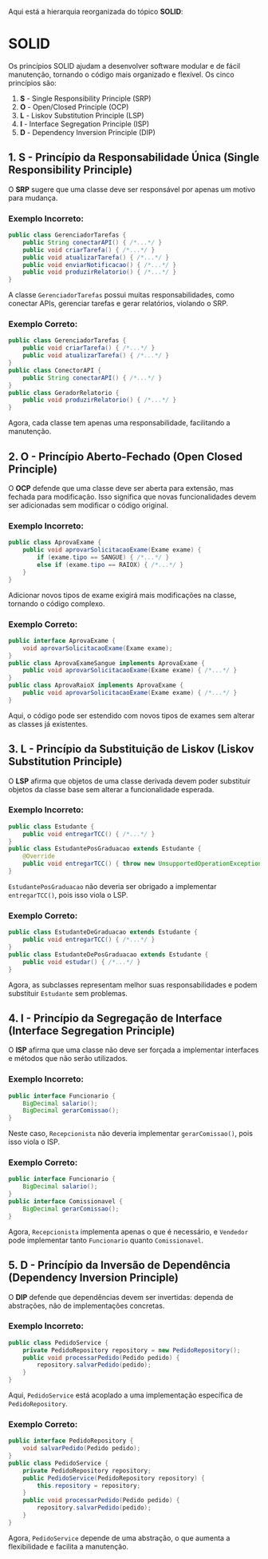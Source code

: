 Aqui está a hierarquia reorganizada do tópico **SOLID**:

# SOLID

Os princípios SOLID ajudam a desenvolver software modular e de fácil manutenção, tornando o código mais organizado e flexível. Os cinco princípios são:

1. **S** - Single Responsibility Principle (SRP)
2. **O** - Open/Closed Principle (OCP)
3. **L** - Liskov Substitution Principle (LSP)
4. **I** - Interface Segregation Principle (ISP)
5. **D** - Dependency Inversion Principle (DIP)

## 1. S - Princípio da Responsabilidade Única (Single Responsibility Principle)

O **SRP** sugere que uma classe deve ser responsável por apenas um motivo para mudança.

### Exemplo Incorreto:
```java
public class GerenciadorTarefas {
    public String conectarAPI() { /*...*/ }
    public void criarTarefa() { /*...*/ }
    public void atualizarTarefa() { /*...*/ }
    public void enviarNotificacao() { /*...*/ }
    public void produzirRelatorio() { /*...*/ }
}
```
A classe `GerenciadorTarefas` possui muitas responsabilidades, como conectar APIs, gerenciar tarefas e gerar relatórios, violando o SRP.

### Exemplo Correto:
```java
public class GerenciadorTarefas {
    public void criarTarefa() { /*...*/ }
    public void atualizarTarefa() { /*...*/ }
}
public class ConectorAPI {
    public String conectarAPI() { /*...*/ }
}
public class GeradorRelatorio {
    public void produzirRelatorio() { /*...*/ }
}
```
Agora, cada classe tem apenas uma responsabilidade, facilitando a manutenção.

## 2. O - Princípio Aberto-Fechado (Open Closed Principle)

O **OCP** defende que uma classe deve ser aberta para extensão, mas fechada para modificação. Isso significa que novas funcionalidades devem ser adicionadas sem modificar o código original.

### Exemplo Incorreto:
```java
public class AprovaExame {
    public void aprovarSolicitacaoExame(Exame exame) {
        if (exame.tipo == SANGUE) { /*...*/ }
        else if (exame.tipo == RAIOX) { /*...*/ }
    }
}
```
Adicionar novos tipos de exame exigirá mais modificações na classe, tornando o código complexo.

### Exemplo Correto:
```java
public interface AprovaExame {
    void aprovarSolicitacaoExame(Exame exame);
}
public class AprovaExameSangue implements AprovaExame {
    public void aprovarSolicitacaoExame(Exame exame) { /*...*/ }
}
public class AprovaRaioX implements AprovaExame {
    public void aprovarSolicitacaoExame(Exame exame) { /*...*/ }
}
```
Aqui, o código pode ser estendido com novos tipos de exames sem alterar as classes já existentes.

## 3. L - Princípio da Substituição de Liskov (Liskov Substitution Principle)

O **LSP** afirma que objetos de uma classe derivada devem poder substituir objetos da classe base sem alterar a funcionalidade esperada.

### Exemplo Incorreto:
```java
public class Estudante {
    public void entregarTCC() { /*...*/ }
}
public class EstudantePosGraduacao extends Estudante {
    @Override
    public void entregarTCC() { throw new UnsupportedOperationException(); }
}
```
`EstudantePosGraduacao` não deveria ser obrigado a implementar `entregarTCC()`, pois isso viola o LSP.

### Exemplo Correto:
```java
public class EstudanteDeGraduacao extends Estudante {
    public void entregarTCC() { /*...*/ }
}
public class EstudanteDePosGraduacao extends Estudante {
    public void estudar() { /*...*/ }
}
```
Agora, as subclasses representam melhor suas responsabilidades e podem substituir `Estudante` sem problemas.

## 4. I - Princípio da Segregação de Interface (Interface Segregation Principle)

O **ISP** afirma que uma classe não deve ser forçada a implementar interfaces e métodos que não serão utilizados.

### Exemplo Incorreto:
```java
public interface Funcionario {
    BigDecimal salario();
    BigDecimal gerarComissao();
}
```
Neste caso, `Recepcionista` não deveria implementar `gerarComissao()`, pois isso viola o ISP.

### Exemplo Correto:
```java
public interface Funcionario {
    BigDecimal salario();
}
public interface Comissionavel {
    BigDecimal gerarComissao();
}
```
Agora, `Recepcionista` implementa apenas o que é necessário, e `Vendedor` pode implementar tanto `Funcionario` quanto `Comissionavel`.

## 5. D - Princípio da Inversão de Dependência (Dependency Inversion Principle)

O **DIP** defende que dependências devem ser invertidas: dependa de abstrações, não de implementações concretas.

### Exemplo Incorreto:
```java
public class PedidoService {
    private PedidoRepository repository = new PedidoRepository();
    public void processarPedido(Pedido pedido) {
        repository.salvarPedido(pedido);
    }
}
```
Aqui, `PedidoService` está acoplado a uma implementação específica de `PedidoRepository`.

### Exemplo Correto:
```java
public interface PedidoRepository {
    void salvarPedido(Pedido pedido);
}
public class PedidoService {
    private PedidoRepository repository;
    public PedidoService(PedidoRepository repository) {
        this.repository = repository;
    }
    public void processarPedido(Pedido pedido) {
        repository.salvarPedido(pedido);
    }
}
```
Agora, `PedidoService` depende de uma abstração, o que aumenta a flexibilidade e facilita a manutenção.